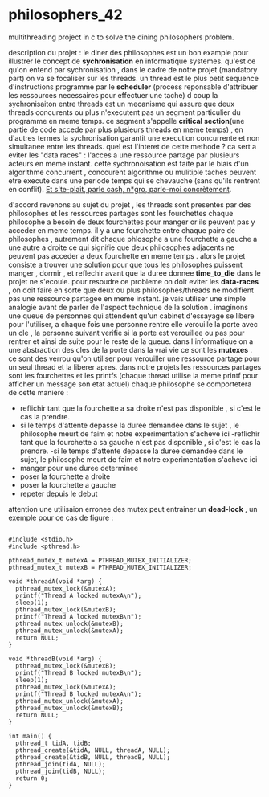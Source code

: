 # philosophers_42
multithreading project in c to solve the dining philosophers problem.

description du projet : 
le diner des philosophes est un bon example pour illustrer le concept de **sychronisation** en informatique systemes.
qu'est ce qu'on entend par sychronisation , dans le cadre de notre projet (mandatory part) on va se focaliser sur les threads. 
un thread est le plus petit sequence d'instructions programme par le **scheduler** (process reponsable d'attribuer les ressources necessaires pour effectuer une tache)
d coup la sychronisaiton entre threads est un mecanisme qui assure que deux threads concurents ou plus n'executent pas un segment particulier du programme en meme temps.
ce segment s'appelle **critical section**(une partie de code accede par plus plusieurs threads en meme temps) , en d'autres termes la sychronisation garantit une execution concurrente et non simultanee entre les threads. 
quel est l'interet de cette methode ? ca sert a eviter les "data races" : l'acces a une ressource partage par plusieurs acteurs en meme instant. 
cette sychronoisation est faite par le biais d'un algorithme concurrent , conccurent algorithme ou mulitiple taches peuvent etre execute dans une periode temps qui se chevauche (sans qu'ils rentrent en conflit).
[Et s'te-plait, parle cash, n*gro, parle-moi concrètement](https://genius.com/Freeze-corleone-fentanyl-lyrics).

d'accord revenons au sujet du projet , les threads sont presentes par des philosophes et les ressources partages sont les fourchettes
chaque philosophe a besoin de deux fourchettes pour manger or ils peuvent pas y acceder en meme temps. il y a une fourchette entre chaque paire de philosophes , autrement dit chaque phlosophe a une fourchette a gauche a une autre
a droite ce qui  signifie que deux philosophes adjacents ne peuvent pas acceder a deux fourchette en meme temps . alors le projet consiste a trouver une
solution pour que tous les philosophes puissent manger , dormir , et reflechir avant que la duree donnee **time_to_die** dans le projet ne s'ecoule.
pour resoudre ce probleme on doit eviter les **data-races** , on doit faire en sorte que deux ou plus philosophes/threads ne modifient pas une ressource partagee en meme instant.
je vais utiliser une simple analogie avant de parler de l'aspect technique de la solution . imaginons une queue de personnes qui attendent qu'un cabinet d'essayage se libere pour l'utiliser, a chaque fois une personne rentre 
elle verouille la porte avec un cle , la personne suivant verifie si la porte est verouillee ou pas pour rentrer et ainsi de suite pour le reste de la queue. dans l'informatique on a une abstraction des cles de la porte dans la vrai vie
ce sont les **mutexes** . ce sont des verrou qu'on utiliser pour verouiller une ressource partage pour un seul thread et la liberer apres. dans notre projets
les ressources partages sont les fourchettes et les printfs (chaque thread utilise la meme printf pour afficher un message son etat actuel)
chaque philosophe se comportetera de cette maniere :  
- reflichir tant que la fourchette a sa droite n'est pas disponible , si c'est le cas la prendre.
- si le temps d'attente depasse la duree demandee dans le sujet , le philosophe meurt de faim et notre experimentation s'acheve ici
-reflichir tant que la fourchette a sa gauche n'est pas disponible , si c'est le cas la prendre.
-si le temps d'attente depasse la duree demandee dans le sujet, le philosophe meurt de faim et notre experimentation s'acheve ici
- manger pour une duree determinee
- poser la fourchette a droite 
-  poser la fourchette a gauche
-  repeter depuis le debut

attention une utilisaion erronee des mutex peut entrainer un **dead-lock** , un exemple pour ce cas de figure : 
```

#include <stdio.h>
#include <pthread.h>

pthread_mutex_t mutexA = PTHREAD_MUTEX_INITIALIZER;
pthread_mutex_t mutexB = PTHREAD_MUTEX_INITIALIZER;

void *threadA(void *arg) {
  pthread_mutex_lock(&mutexA);
  printf("Thread A locked mutexA\n");
  sleep(1);
  pthread_mutex_lock(&mutexB);
  printf("Thread A locked mutexB\n");
  pthread_mutex_unlock(&mutexB);
  pthread_mutex_unlock(&mutexA);
  return NULL;
}

void *threadB(void *arg) {
  pthread_mutex_lock(&mutexB);
  printf("Thread B locked mutexB\n");
  sleep(1);
  pthread_mutex_lock(&mutexA);
  printf("Thread B locked mutexA\n");
  pthread_mutex_unlock(&mutexA);
  pthread_mutex_unlock(&mutexB);
  return NULL;
}

int main() {
  pthread_t tidA, tidB;
  pthread_create(&tidA, NULL, threadA, NULL);
  pthread_create(&tidB, NULL, threadB, NULL);
  pthread_join(tidA, NULL);
  pthread_join(tidB, NULL);
  return 0;
}
```





